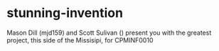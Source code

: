 # stunning-invention
Mason Dill (mjd159) and Scott Sulivan () present you with the greatest project, this side of the Missisipi, for CPMINF0010
